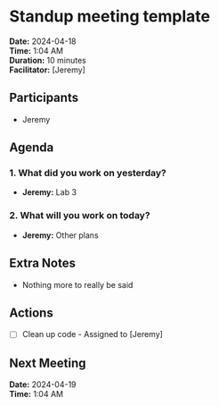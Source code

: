 # Standup meeting template 

**Date:** 2024-04-18  
**Time:** 1:04 AM  
**Duration:** 10 minutes  
**Facilitator:** [Jeremy]

## Participants
- Jeremy


## Agenda

### 1. What did you work on yesterday?
- **Jeremy:** Lab 3

### 2. What will you work on today?
- **Jeremy:** Other plans 

## Extra Notes
- Nothing more to really be said 

## Actions
- [ ] Clean up code - Assigned to [Jeremy]

## Next Meeting
**Date:** 2024-04-19  
**Time:** 1:04 AM  
